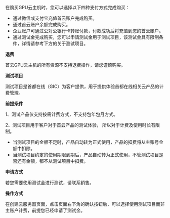 在购买GPU云主机时，您可以选择以下四种支付方式完成购买：
* 通过微信或支付宝充值首云账户完成购买。
* 通过首云账户余额完成购买。
* 企业账户可通过公对公银行卡转账付款，付款成功后将充值到您的首云账户。
* 通过测试金完成购买，您可以申请测试金用于测试项目，该测试金具有限制条件，详情请参考下方的关于测试项目。

**退费**

首云GPU云主机的所有资源不支持退费操作，请您谨慎购买。

**测试项目**

测试项目是首都在线（GIC）为客户提供，用于提供体验首都在线相关云产品的计费管理。

**前提条件**

1、测试产品仅支持按需计费方式，不支持包年包月方式。

2、测试项目用于客户对于首云产品的测试体验， 所以对于计费及使用时长有限制。
* 当测试项目的金额不足时，产品自动转为正式使用，产品的扣费将从主账号金额中扣除。
* 当测试项目约定的使用期限到期后，产品自动转为正式使用，不管测试项目是否还有金额，都不从测试项目中扣费。

**申请方式**

若您需要使用测试金进行测试，请联系销售。

**操作方式**

在创建云服务器页面，点击页面右下角的确认按钮后，可以选择使用测试项目而非主账户计费，前提您已经申请了测试金。
